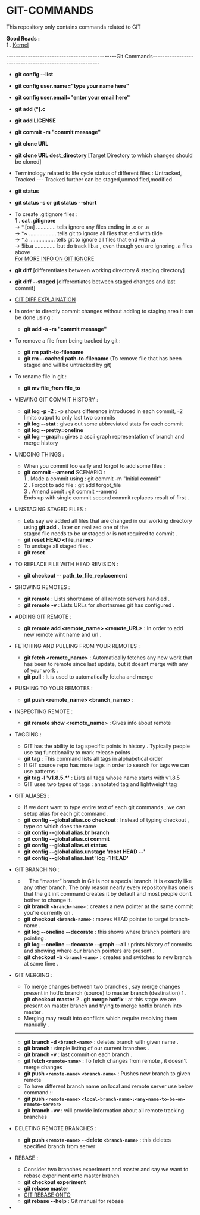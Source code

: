 # GIT-COMMANDS
This repository only contains commands related to GIT

**Good Reads :**<br>
1 . [Kernel](https://mirrors.edge.kernel.org/pub/software/scm/git/docs/gittutorial.html)    

----------------------------------------------Git Commands--------------------------------------------------------
- **git config --list**
- **git config user.name="type your name here"**
- **git config user.email="enter your email here"**
- **git add (*).c**
- **git add LICENSE**
- **git commit -m "commit message"**
- **git clone URL**
- **git clone URL dest_directory** [Target Directory to which changes should be cloned]
- Terminology related to life cycle status of different files : Untracked, Tracked --- Tracked further can be staged,unmodified,modified
- **git status**
- **git status -s or git status --short**
- To create .gitignore files : <br>
    1 . **cat .gitignore**<br>
        -> *.[oa]  ............. tells ignore any files ending in .o or .a<br>
        -> *~ .................. tells git to ignore all files that end with tilde<br>
        -> *.a ................. tells git to ignore all files that end with .a<br>
        -> !lib.a .............. but do track lib.a , even though you are ignoring .a files above<br>
        [For MORE INFO ON GIT IGNORE](https://github.com/github/gitignore)

- **git diff** [differentiates between working directory & staging directory]
- **git diff --staged** [differentiates between staged changes and last commit]
- [GIT DIFF EXPLAINATION](https://stackoverflow.com/questions/3686452/what-are-the-differences-between-these-git-diff-commands/3686507#3686507)
- In order to directly commit changes without adding to staging area it can be done using :
    *   **git add -a -m "commit message"**
- To remove a file from being tracked by git :
    *   **git rm path-to-filename**
    *   **git rm --cached path-to-filename** (To remove file that has been staged and will be untracked by git) 
- To rename file in git :
    * **git mv file_from file_to**
- VIEWING GIT COMMIT HISTORY :
    * **git log -p -2** : -p shows difference introduced in each commit, -2 limits output to only last two commits
    * **git log --stat** : gives out some abbreviated stats for each commit
    * **git log --pretty=oneline**
    * **git log --graph** : gives a ascii graph representation of branch and merge history
- UNDOING THINGS :
    * When you commit too early and forgot to add some files :
    * **git commit --amend**
    SCENARIO :<br> 
    1 . Made a commit using : git commit -m "Initial commit"<br>
    2 . Forgot to add file : git add forgot_file <br>
    3 . Amend comit : git commit --amend <br>
    Ends up with single commit second commit replaces result of first .<br>
- UNSTAGING STAGED FILES :
    * Lets say we added all files that are changed in our working directory using **git add .**, later on realized one of the<br>
    staged file needs to be unstaged or is not required to commit .
    * **git reset HEAD <file_name>**
    * To unstage all staged files .
    * **git reset**
- TO REPLACE FILE WITH HEAD REVISION :
    * **git checkout -- path_to_file_replacement**
- SHOWING REMOTES :
    * **git remote**    : Lists shortname of all remote servers handled .
    * **git remote -v** : Lists URLs for shortnsmes git has configured .
- ADDING GIT REMOTE :
    * **git remote add <remote_name> <remote_URL>** : In order to add new remote wiht name and url .
- FETCHING AND PULLING FROM YOUR REMOTES :
    * **git fetch <remote_name>** : Automatically fetches any new work that has been to remote since last update, but it doesnt 
    merge with any of your work .
    * **git pull** : It is used to automatically fetcha and merge
- PUSHING TO YOUR REMOTES :
    * **git push <remote_name> <branch_name>** : 
- INSPECTING REMOTE :
    * **git remote show <remote_name>** : Gives info about remote
- TAGGING :
    * GIT has the ability to tag specific points in history . Typically people use tag functionality to mark release points .
    * **git tag** : This command lists all tags in alphabetical order
    * If GIT source repo has more tags in order to search for tags we can use patterns :
    * **git tag -l 'v1.8.5.*'**  : Lists all tags whose name starts with v1.8.5
    * GIT uses two types of tags : annotated tag and lightweight tag
    
- GIT ALIASES : 
    * If we dont want to type entire text of each git commands , we can setup alias for each git command .
    * **git config --global alias.co checkout** : Instead of typing checkout , type co which does the same
    * **git config --global alias.br branch**
    * **git config --global alias.ci commit**
    * **git config --global alias.st status**
    * **git config --global alias.unstage 'reset HEAD --'**
    * **git config --global alias.last 'log -1 HEAD'**
 
 - GIT BRANCHING :
    *  The “master” branch in Git is not a special branch. It is exactly like any other branch. The only reason nearly
    every repository has one is that the git init command creates it by default and most people don’t bother to change it.
    * **git branch `<branch-name>`** :  creates a new pointer at the same commit you’re currently on .
    * **git checkout `<branch-name>`** : moves HEAD pointer to target branch-name .
    * **git log --oneline --decorate** : this shows where branch pointers are pointing .
    * **git log --oneline --decorate --graph --all** : prints history of commits and showing where our branch pointers are present .
    * **git checkout -b `<branch-name>`** : creates and switches to new branch at same time .
 - GIT MERGING :
    * To merge changes between two branches , say merge changes present in hotfix branch (source) to master branch (destination)
    1 . **git checkout master**
    2 . **git merge hotfix** : at this stage we are present on master branch and trying to merge hotfix branch into master .
    * Merging may result into conflicts which require resolving them manually . 
    -----------------------------------------------------------------------------------------------------------------------
    * **git branch -d `<branch-name>`** : deletes branch with given name .
    * **git branch** : simple listing of our current branches .
    * **git branch -v** : last commit on each branch .
    * **git fetch `<remote-name>`** : To fetch changes from remote , it doesn't merge changes
    * **git push `<remote-name>` `<branch-name>`** : Pushes new branch to given remote
    * To have different branch name on local and remote server use below command ::
    * **git push `<remote-name>` `<local-branch-name>:<any-name-to-be-on-remote-server>`**
    * **git branch -vv** : will provide information about all remote tracking branches
 - DELETING REMOTE BRANCHES :
    * **git push `<remote-name>` --delete `<branch-name>`** : this deletes specified branch from server
 - REBASE :
    * Consider two branches experiment and master and say we want to rebase experiment onto master branch 
    * **git checkout experiment**
    * **git rebase master**
    * [GIT REBASE ONTO](https://content.pivotal.io/blog/git-rebase-onto)
    * **git rebase --help** : Git manual for rebase
 -    
    
    
    
    
    
        
    
    

